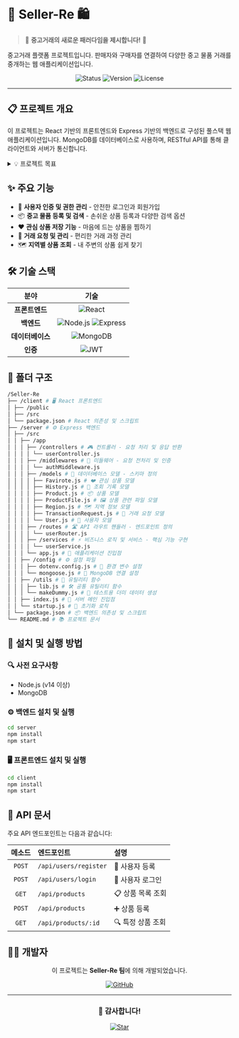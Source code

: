 # 🛒 Seller-Re 🛍️

> 💫 **중고거래의 새로운 패러다임을 제시합니다!** 💫

중고거래 플랫폼 프로젝트입니다. 판매자와 구매자를 연결하여 다양한 중고 물품 거래를 중개하는 웹 애플리케이션입니다.

<div align="center">
  
  ![Status](https://img.shields.io/badge/상태-개발중-yellow)
  ![Version](https://img.shields.io/badge/버전-1.0.0-blue)
  ![License](https://img.shields.io/badge/라이센스-MIT-green)
  
</div>

---

## 📋 프로젝트 개요

이 프로젝트는 React 기반의 프론트엔드와 Express 기반의 백엔드로 구성된 풀스택 웹 애플리케이션입니다. MongoDB를 데이터베이스로 사용하며, RESTful API를 통해 클라이언트와 서버가 통신합니다.

<details>
<summary>💡 프로젝트 목표</summary>
<br>
<ul>
  <li>사용자 친화적인 UI/UX 제공</li>
  <li>안전하고 신뢰할 수 있는 거래 환경 조성</li>
  <li>지역 기반 중고거래 활성화</li>
  <li>빠르고 효율적인 검색 기능 제공</li>
</ul>
</details>

## ✨ 주요 기능

- 🔐 **사용자 인증 및 권한 관리** - 안전한 로그인과 회원가입
- 📦 **중고 물품 등록 및 검색** - 손쉬운 상품 등록과 다양한 검색 옵션
- ❤️ **관심 상품 저장 기능** - 마음에 드는 상품을 찜하기
- 🤝 **거래 요청 및 관리** - 편리한 거래 과정 관리
- 🗺️ **지역별 상품 조회** - 내 주변의 상품 쉽게 찾기

## 🛠️ 기술 스택

<div align="center">
  
| 분야 | 기술 |
|:---:|:---:|
| **프론트엔드** | ![React](https://img.shields.io/badge/React-61DAFB?style=flat-square&logo=React&logoColor=black) |
| **백엔드** | ![Node.js](https://img.shields.io/badge/Node.js-339933?style=flat-square&logo=Node.js&logoColor=white) ![Express](https://img.shields.io/badge/Express-000000?style=flat-square&logo=Express&logoColor=white) |
| **데이터베이스** | ![MongoDB](https://img.shields.io/badge/MongoDB-47A248?style=flat-square&logo=MongoDB&logoColor=white) |
| **인증** | ![JWT](https://img.shields.io/badge/JWT-000000?style=flat-square&logo=JSON%20Web%20Tokens&logoColor=white) |
  
</div>

## 📂 폴더 구조

```bash
/Seller-Re 
├── /client # 🖥️ React 프론트엔드 
│ ├── /public 
│ ├── /src  
│ └── package.json # React 의존성 및 스크립트 
├── /server # ⚙️ Express 백엔드 
│ ├── /src  
│ │ ├── /app  
│ │ │ ├── /controllers # 🎮 컨트롤러 - 요청 처리 및 응답 반환
│ │ │ │ └── userController.js 
│ │ │ ├── /middlewares # 🔄 미들웨어 - 요청 전처리 및 인증
│ │ │ │ └── authMiddleware.js
│ │ │ ├── /models # 💾 데이터베이스 모델 - 스키마 정의
│ │ │ │ ├── Favirote.js # ❤️ 관심 상품 모델
│ │ │ │ ├── History.js # 📜 조회 기록 모델
│ │ │ │ ├── Product.js # 📦 상품 모델
│ │ │ │ ├── ProductFile.js # 🖼️ 상품 관련 파일 모델
│ │ │ │ ├── Region.js # 🗺️ 지역 정보 모델
│ │ │ │ ├── TransactionRequest.js # 🤝 거래 요청 모델
│ │ │ │ └── User.js # 👤 사용자 모델
│ │ │ ├── /routes # 🛣️ API 라우트 핸들러 - 엔드포인트 정의
│ │ │ │ └── userRouter.js 
│ │ │ ├── /services # ⚡ 비즈니스 로직 및 서비스 - 핵심 기능 구현
│ │ │ │ └── userService.js 
│ │ │ └── app.js # 🚀 애플리케이션 진입점 
│ │ ├── /config # ⚙️ 설정 파일
│ │ │ ├── dotenv.config.js # 🔐 환경 변수 설정
│ │ │ └── mongoose.js # 🔌 MongoDB 연결 설정
│ │ ├── /utils # 🔧 유틸리티 함수
│ │ │ ├── lib.js # 🛠️ 공통 유틸리티 함수
│ │ │ └── makeDummy.js # 🧪 테스트용 더미 데이터 생성
│ │ ├── index.js # 🏁 서버 메인 진입점 
│ │ └── startup.js # 🚦 초기화 로직 
│ └── package.json # 📦 백엔드 의존성 및 스크립트 
└── README.md # 📚 프로젝트 문서
```

## 🚀 설치 및 실행 방법

### 🔍 사전 요구사항
- Node.js (v14 이상)
- MongoDB

### ⚙️ 백엔드 설치 및 실행
```bash
cd server
npm install
npm start
```

### 🖥️ 프론트엔드 설치 및 실행
```bash
cd client
npm install
npm start
```

## 📡 API 문서

주요 API 엔드포인트는 다음과 같습니다:

| 메소드 | 엔드포인트 | 설명 |
|:---:|:---|:---|
| `POST` | `/api/users/register` | 👤 사용자 등록 |
| `POST` | `/api/users/login` | 🔑 사용자 로그인 |
| `GET` | `/api/products` | 📋 상품 목록 조회 |
| `POST` | `/api/products` | ➕ 상품 등록 |
| `GET` | `/api/products/:id` | 🔍 특정 상품 조회 |

## 👨‍💻 개발자

<div align="center">
  
  이 프로젝트는 **Seller-Re 팀**에 의해 개발되었습니다.
  
  [![GitHub](https://img.shields.io/badge/GitHub-181717?style=for-the-badge&logo=github&logoColor=white)](https://github.com/Seller-Re)
  
  ---
  
  ### 🙏 감사합니다!
  
  [![Star](https://img.shields.io/github/stars/Seller-Re/Seller-Re?style=social)](https://github.com/Seller-Re/Seller-Re)
  
</div>
